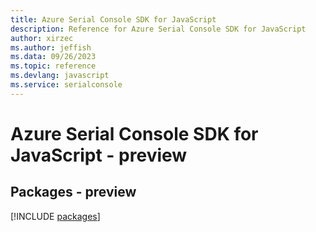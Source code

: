 ```yaml
---
title: Azure Serial Console SDK for JavaScript
description: Reference for Azure Serial Console SDK for JavaScript
author: xirzec
ms.author: jeffish
ms.data: 09/26/2023
ms.topic: reference
ms.devlang: javascript
ms.service: serialconsole
---
```

# Azure Serial Console SDK for JavaScript - preview
## Packages - preview
[!INCLUDE [packages](serial-console-index.md)]